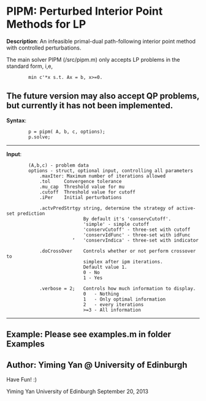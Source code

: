 PIPM: Perturbed Interior Point Methods for LP
===============================================

**Description**:
An infeasible primal-dual path-following interior point method with 
controlled perturbations.

The main solver PIPM (/src/pipm.m) only accepts LP problems 
in the standard form, i,e,
```
        min c'*x s.t. Ax = b, x>=0.        
```
The future version may also accept QP problems, but currently it has not 
been implemented.
---------------------------------------------------------------------------
**Syntax**:
```
        p = pipm( A, b, c, options);
        p.solve;
```
---------------------------------------------------------------------------
**Input**: 
```
        (A,b,c) - problem data
        options - struct, optional input, controlling all parameters
        	.maxIter: Maximum number of iterations allowed
        	.tol     Convergence tolerance
        	.mu_cap  Threshold value for mu
        	.cutoff  Threshold value for cutoff
        	.iPer    Initial perturbations

        	.actvPredStrtgy string, determine the strategy of active-set prediction
                     		By default it's 'conservCutoff'.
                     		'simple' - simple cutoff
                     		'conservCutoff' - three-set with cutoff
                     		'conservIdFunc' - three-set with idFunc
                     	‘	'conservIndica' - three-set with indicator

        	.doCrossOver 	Controls whether or not perform crossover to
                    		simplex after ipm iterations.
                    		Default value 1.
                          	0 - No
                          	1 - Yes

        	.verbose = 2;   Controls how much information to display.
                 	        0   - Nothing
                          	1   - Only optimal information
                          	2   - every iterations
                          	>=3 - All information

```
---------------------------------------------------------------------------
**Example**:
        Please see examples.m in folder Examples
---------------------------------------------------------------------------
**Author**: Yiming Yan @ University of Edinburgh
---------------------------------------------------------------------------
Have Fun! :)

Yiming Yan
University of Edinburgh
September 20, 2013
